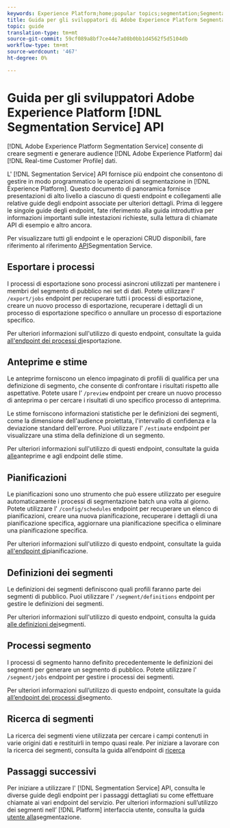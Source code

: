 ```yaml
---
keywords: Experience Platform;home;popular topics;segmentation;Segmentation;Segmentation Service;API;api;
title: Guida per gli sviluppatori di Adobe Experience Platform Segmentation Service
topic: guide
translation-type: tm+mt
source-git-commit: 59cf089a8bf7ce44e7a08b0bb1d4562f5d5104db
workflow-type: tm+mt
source-wordcount: '467'
ht-degree: 0%

---
```



# Guida per gli sviluppatori Adobe Experience Platform [!DNL Segmentation Service] API

[!DNL Adobe Experience Platform Segmentation Service] consente di creare segmenti e generare audience [!DNL Adobe Experience Platform] dai [!DNL Real-time Customer Profile] dati.

L&#39; [!DNL Segmentation Service] API fornisce più endpoint che consentono di gestire in modo programmatico le operazioni di segmentazione in [!DNL Experience Platform]. Questo documento di panoramica fornisce presentazioni di alto livello a ciascuno di questi endpoint e collegamenti alle relative guide degli endpoint associate per ulteriori dettagli. Prima di leggere le singole guide degli endpoint, fate riferimento alla guida [](./getting-started.md) introduttiva per informazioni importanti sulle intestazioni richieste, sulla lettura di chiamate API di esempio e altro ancora.

Per visualizzare tutti gli endpoint e le operazioni CRUD disponibili, fare riferimento al riferimento [API](https://www.adobe.io/apis/experienceplatform/home/api-reference.html#!acpdr/swagger-specs/segmentation.yaml)Segmentation Service.

## Esportare i processi

I processi di esportazione sono processi asincroni utilizzati per mantenere i membri del segmento di pubblico nei set di dati. Potete utilizzare l&#39; `/export/jobs` endpoint per recuperare tutti i processi di esportazione, creare un nuovo processo di esportazione, recuperare i dettagli di un processo di esportazione specifico o annullare un processo di esportazione specifico.

Per ulteriori informazioni sull&#39;utilizzo di questo endpoint, consultate la guida [all&#39;endpoint dei processi di](./export-jobs.md)esportazione.

## Anteprime e stime

Le anteprime forniscono un elenco impaginato di profili di qualifica per una definizione di segmento, che consente di confrontare i risultati rispetto alle aspettative. Potete usare l’ `/preview` endpoint per creare un nuovo processo di anteprima o per cercare i risultati di uno specifico processo di anteprima.

Le stime forniscono informazioni statistiche per le definizioni dei segmenti, come la dimensione dell&#39;audience proiettata, l&#39;intervallo di confidenza e la deviazione standard dell&#39;errore. Puoi utilizzare l&#39; `/estimate` endpoint per visualizzare una stima della definizione di un segmento.

Per ulteriori informazioni sull&#39;utilizzo di questi endpoint, consultate la guida [alle](./previews-and-estimates.md)anteprime e agli endpoint delle stime.

## Pianificazioni

Le pianificazioni sono uno strumento che può essere utilizzato per eseguire automaticamente i processi di segmentazione batch una volta al giorno. Potete utilizzare l&#39; `/config/schedules` endpoint per recuperare un elenco di pianificazioni, creare una nuova pianificazione, recuperare i dettagli di una pianificazione specifica, aggiornare una pianificazione specifica o eliminare una pianificazione specifica.

Per ulteriori informazioni sull&#39;utilizzo di questo endpoint, consultate la guida [all&#39;endpoint di](./schedules.md)pianificazione.

## Definizioni dei segmenti

Le definizioni dei segmenti definiscono quali profili faranno parte dei segmenti di pubblico. Puoi utilizzare l&#39; `/segment/definitions` endpoint per gestire le definizioni dei segmenti.

Per ulteriori informazioni sull&#39;utilizzo di questo endpoint, consulta la guida [alle definizioni dei](./segment-definitions.md)segmenti.

## Processi segmento

I processi di segmento hanno definito precedentemente le definizioni dei segmenti per generare un segmento di pubblico. Potete utilizzare l&#39; `/segment/jobs` endpoint per gestire i processi dei segmenti.

Per ulteriori informazioni sull’utilizzo di questo endpoint, consultate la guida [all’endpoint dei processi di](./segment-jobs.md)segmento.

## Ricerca di segmenti

La ricerca dei segmenti viene utilizzata per cercare i campi contenuti in varie origini dati e restituirli in tempo quasi reale. Per iniziare a lavorare con la ricerca dei segmenti, consulta la guida all’endpoint di [ricerca](segment-search.md)

## Passaggi successivi

Per iniziare a utilizzare l&#39; [!DNL Segmentation Service] API, consulta le diverse guide degli endpoint per i passaggi dettagliati su come effettuare chiamate ai vari endpoint del servizio. Per ulteriori informazioni sull’utilizzo dei segmenti nell’ [!DNL Platform] interfaccia utente, consulta la guida [utente alla](../ui/overview.md)segmentazione.